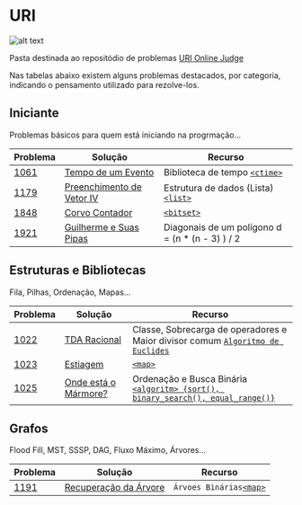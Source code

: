 ﻿# URI
![alt text][logo]

Pasta destinada ao repositódio de problemas [URI Online Judge](https://www.urionlinejudge.com.br)

[logo]: https://resources.urionlinejudge.com.br/judge/img/5.0/logo-big.png

Nas tabelas abaixo existem alguns problemas destacados, por categoria, indicando o pensamento utilizado para rezolve-los.

## Iniciante

Problemas básicos para quem está iniciando na progrmação...

Problema|Solução|Recurso
---|---|---
[1061]|[Tempo de um Evento][1061S]|Biblioteca de tempo [`<ctime>`][<ctime>]
[1179]|[Preenchimento de Vetor IV][1179S]|Estrutura de dados (Lista) [`<list>`][containers]
[1848]|[Corvo Contador][1848S]|[`<bitset>`][<bitset>]
[1921]|[Guilherme e Suas Pipas][1921S]|Diagonais de um polígono d = (n * (n - 3) ) / 2

[1061]: https://www.urionlinejudge.com.br/judge/pt/problems/view/1061
[1061S]: https://github.com/lucasacaetano/Maratona_Programacao/blob/master/URI/Iniciante/1061_Tempo_de_um_Evento.cpp
[1179]: https://www.urionlinejudge.com.br/judge/pt/problems/view/1179
[1179S]: https://github.com/lucasacaetano/Maratona_Programacao/blob/master/URI/Iniciante/1179_Preenchimento_de_Vetor_IV.cpp
[1848]: https://www.urionlinejudge.com.br/judge/pt/problems/view/1848
[1848S]: https://github.com/lucasacaetano/Maratona_Programacao/blob/master/URI/Iniciante/1848_Corvo_Contador.cpp
[1921]: https://www.urionlinejudge.com.br/judge/pt/problems/view/1921
[1921S]: https://github.com/lucasacaetano/Maratona_Programacao/blob/master/URI/Iniciante/1921_Ghilherme_e_Suas_Pipas.cpp

## Estruturas e Bibliotecas

Fila, Pilhas, Ordenação, Mapas...

Problema|Solução|Recurso
---|---|---
[1022]|[TDA Racional][1022S]|Classe, Sobrecarga de operadores e Maior divisor comum [`Algoritmo de Euclides`][gcd]
[1023]|[Estiagem][1023S]|[`<map>`][containers]
[1025]|[Onde está o Mármore?][1025S]|Ordenação e Busca Binária [`<algoritm> {sort(), binary_search(), equal_range()}`][<algorithm>]

[1022]: https://www.urionlinejudge.com.br/judge/pt/problems/view/1022
[1022S]: https://github.com/lucasacaetano/Maratona_Programacao/blob/master/URI/Estruturas/1022_TDA_Racional.cpp
[1023]: https://www.urionlinejudge.com.br/judge/pt/problems/view/1023
[1023S]: https://github.com/lucasacaetano/Maratona_Programacao/blob/master/URI/Estruturas/1023_Estiagem.cpp
[1025]: https://www.urionlinejudge.com.br/judge/pt/problems/view/1025
[1025S]: https://github.com/lucasacaetano/Maratona_Programacao/blob/master/URI/Estruturas/1025_Onde_Esta_o_Marmore.cpp

## Grafos

Flood Fill, MST, SSSP, DAG, Fluxo Máximo, Árvores...

Problema|Solução|Recurso
---|---|---
[1191]|[Recuperação da Árvore][1191S]|`Árvoes Binárias`[`<map>`][containers]

[1191]: https://www.urionlinejudge.com.br/judge/pt/problems/view/1191
[1191S]: https://github.com/lucasacaetano/Maratona_Programacao/blob/master/URI/Grafos/1191_Recuperacao_da_Arvore.cpp


[<algorithm>]: http://www.cplusplus.com/reference/algorithm/
[<ctime>]: http://www.cplusplus.com/reference/ctime/
[<bitset>]: http://www.cplusplus.com/reference/bitset/bitset/
[containers]: http://www.cplusplus.com/reference/stl/
[gcd]: https://en.wikipedia.org/wiki/Euclidean_algorithm#Procedure
